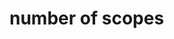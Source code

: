 
<!-- ======================================================================= -->
# number of scopes
